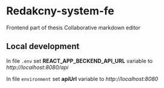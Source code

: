 # Redakcny-system-fe
Frontend part of thesis Collaborative markdown editor

## Local development

In file `.env` set **REACT_APP_BECKEND_API_URL** variable to _http://localhost:8080/api_

In file `environment` set **apiUrl** variable to _http://localhost:8080_
